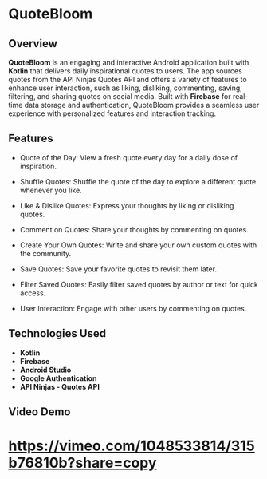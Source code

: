 # <strong>QuoteBloom</strong>

## Overview
**QuoteBloom** is an engaging and interactive Android application built with **Kotlin** that delivers daily inspirational quotes to users. The app sources quotes from the API Ninjas Quotes API and offers a variety of features to enhance user interaction, such as liking, disliking, commenting, saving, filtering, and sharing quotes on social media. Built with **Firebase** for real-time data storage and authentication, QuoteBloom provides a seamless user experience with personalized features and interaction tracking.

## Features
- Quote of the Day: View a fresh quote every day for a daily dose of inspiration.
  
- Shuffle Quotes: Shuffle the quote of the day to explore a different quote whenever you like.
  
- Like & Dislike Quotes: Express your thoughts by liking or disliking quotes.
  
- Comment on Quotes: Share your thoughts by commenting on quotes.

- Create Your Own Quotes: Write and share your own custom quotes with the community.
  
- Save Quotes: Save your favorite quotes to revisit them later.
  
- Filter Saved Quotes: Easily filter saved quotes by author or text for quick access.
  
- User Interaction: Engage with other users by commenting on quotes.
  
## Technologies Used
- <strong>Kotlin</strong>
- <strong>Firebase</strong>
- <strong>Android Studio</strong>
- <strong>Google Authentication</strong>
- <strong>API Ninjas - Quotes API</strong>

## Video Demo
# <strong>https://vimeo.com/1048533814/315b76810b?share=copy</strong>
